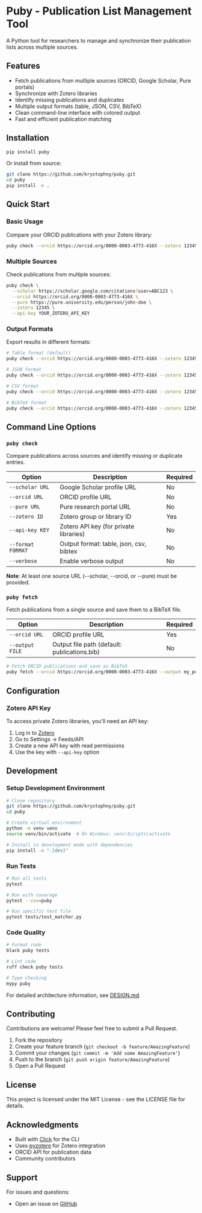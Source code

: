 # Puby - Publication List Management Tool

A Python tool for researchers to manage and synchronize their publication lists across multiple sources.

## Features

- Fetch publications from multiple sources (ORCID, Google Scholar, Pure portals)
- Synchronize with Zotero libraries
- Identify missing publications and duplicates
- Multiple output formats (table, JSON, CSV, BibTeX)
- Clean command-line interface with colored output
- Fast and efficient publication matching

## Installation

```bash
pip install puby
```

Or install from source:

```bash
git clone https://github.com/krystophny/puby.git
cd puby
pip install -e .
```

## Quick Start

### Basic Usage

Compare your ORCID publications with your Zotero library:

```bash
puby check --orcid https://orcid.org/0000-0003-4773-416X --zotero 12345
```

### Multiple Sources

Check publications from multiple sources:

```bash
puby check \
  --scholar https://scholar.google.com/citations?user=ABC123 \
  --orcid https://orcid.org/0000-0003-4773-416X \
  --pure https://pure.university.edu/person/john-doe \
  --zotero 12345 \
  --api-key YOUR_ZOTERO_API_KEY
```

### Output Formats

Export results in different formats:

```bash
# Table format (default)
puby check --orcid https://orcid.org/0000-0003-4773-416X --zotero 12345

# JSON format
puby check --orcid https://orcid.org/0000-0003-4773-416X --zotero 12345 --format json

# CSV format
puby check --orcid https://orcid.org/0000-0003-4773-416X --zotero 12345 --format csv

# BibTeX format
puby check --orcid https://orcid.org/0000-0003-4773-416X --zotero 12345 --format bibtex
```

## Command Line Options

### `puby check`

Compare publications across sources and identify missing or duplicate entries.

| Option | Description | Required |
|--------|-------------|----------|
| `--scholar URL` | Google Scholar profile URL | No |
| `--orcid URL` | ORCID profile URL | No |
| `--pure URL` | Pure research portal URL | No |
| `--zotero ID` | Zotero group or library ID | Yes |
| `--api-key KEY` | Zotero API key (for private libraries) | No |
| `--format FORMAT` | Output format: table, json, csv, bibtex | No |
| `--verbose` | Enable verbose output | No |

**Note**: At least one source URL (--scholar, --orcid, or --pure) must be provided.

### `puby fetch`

Fetch publications from a single source and save them to a BibTeX file.

| Option | Description | Required |
|--------|-------------|----------|
| `--orcid URL` | ORCID profile URL | Yes |
| `--output FILE` | Output file path (default: publications.bib) | No |

```bash
# Fetch ORCID publications and save as BibTeX
puby fetch --orcid https://orcid.org/0000-0003-4773-416X --output my_publications.bib
```

## Configuration

### Zotero API Key

To access private Zotero libraries, you'll need an API key:

1. Log in to [Zotero](https://www.zotero.org)
2. Go to Settings → Feeds/API
3. Create a new API key with read permissions
4. Use the key with `--api-key` option

## Development

### Setup Development Environment

```bash
# Clone repository
git clone https://github.com/krystophny/puby.git
cd puby

# Create virtual environment
python -m venv venv
source venv/bin/activate  # On Windows: venv\Scripts\activate

# Install in development mode with dependencies
pip install -e ".[dev]"
```

### Run Tests

```bash
# Run all tests
pytest

# Run with coverage
pytest --cov=puby

# Run specific test file
pytest tests/test_matcher.py
```

### Code Quality

```bash
# Format code
black puby tests

# Lint code
ruff check puby tests

# Type checking
mypy puby
```

For detailed architecture information, see [DESIGN.md](DESIGN.md).

## Contributing

Contributions are welcome! Please feel free to submit a Pull Request.

1. Fork the repository
2. Create your feature branch (`git checkout -b feature/AmazingFeature`)
3. Commit your changes (`git commit -m 'Add some AmazingFeature'`)
4. Push to the branch (`git push origin feature/AmazingFeature`)
5. Open a Pull Request

## License

This project is licensed under the MIT License - see the LICENSE file for details.

## Acknowledgments

- Built with [Click](https://click.palletsprojects.com/) for the CLI
- Uses [pyzotero](https://github.com/urschrei/pyzotero) for Zotero integration
- ORCID API for publication data
- Community contributors

## Support

For issues and questions:
- Open an issue on [GitHub](https://github.com/krystophny/puby/issues)

